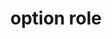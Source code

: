 ---
{
  "title": "option role",
  "description": "A selectable item in a select list.",
  "category": "aria",
  "keywords": [
    "option role"
  ],
  "last_test_date": "2020-10-01",
  "test_results_url": "https://a11ysupport.io/tech/aria/option_role",
  "test_url": "https://a11ysupport.io/tech/aria/option_role",
  "notes_by_num": {
    "1": "Didn't convey its role",
    "2": "Didn't convey information about the position the option in the list",
    "3": "Didn't convey its name"
  },
  "stats": {
    "jaws": {
      "chrome": {
        "86": "y"
      },
      "ie": {
        "11": "y"
      },
      "firefox": {
        "82": "y"
      }
    },
    "narrator": {
      "edge": {
        "86": "a #1"
      }
    },
    "nvda": {
      "chrome": {
        "86": "y"
      },
      "firefox": {
        "82": "y"
      }
    },
    "talkback": {
      "and_chr": {
        "86": "a #2"
      }
    },
    "vo_ios": {
      "ios_saf": {
        "14.2": "a #2"
      }
    },
    "vo_macos": {
      "safari": {
        "14.0": "y"
      }
    },
    "orca": {
      "firefox": {
        "82": "a #2"
      }
    },
    "dragon_win": {
      "chrome": {
        "87": "u #3"
      }
    },
    "va_and": {
      "and_chr": {
        "87": "y"
      }
    },
    "vc_macos": {
      "safari": {
        "14.0.1": "u #3 #1"
      }
    },
    "vc_ios": {
      "ios_saf": {
        "14.2": "y"
      }
    },
    "wsr": {
      "chrome": {
        "87": "y"
      }
    }
  },
  "links": {
    "ARIA spec for option": "https://www.w3.org/TR/wai-aria-1.1/#option"
  }
}
---
